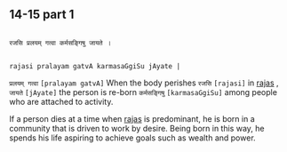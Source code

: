 ## 14-15 part 1


```shloka-sa

रजसि प्रलयम् गत्वा कर्मसङ्गिषु जायते ।

```
```shloka-sa-hk

rajasi pralayam gatvA karmasaGgiSu jAyate |

```
`प्रलयम् गत्वा` `[pralayam gatvA]` When the body perishes `रजसि` `[rajasi]` in 
[rajas](14-7.md#rajas)
, `जायते` `[jAyate]` the person is re-born `कर्मसङ्गिषु` `[karmasaGgiSu]` among people who are attached to activity.

If a person dies at a time when 
[rajas](14-7.md#rajas)
 is predominant, he is born in a community that is driven to work by desire. Being born in this way, he spends his life aspiring to achieve goals such as wealth and power.


